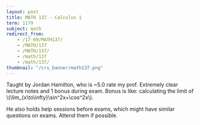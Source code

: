 ```yaml
---
layout: post
title: MATH 137 - Calculus 1
term: 1179
subject: math
redirect_from:
    - /17-09/MATH137/
    - /MATH/137
    - /MATH/137/
    - /math/137
    - /math/137/
thumbnail: "/crs_banner/math137.png"
---
```


Taught by Jordan Hamilton, who is ~5.0 rate my prof. Extremely clear lecture notes and 1 bonus during exam. Bonus is like: calculating the limit of \\(\lim_{x\to\infty}\sin^2x+\cos^2x\\).

He also holds help sessions before exams, which might have similar questions on exams. Attend them if possible.
